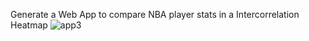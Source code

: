 Generate a Web App to compare NBA player stats in a Intercorrelation Heatmap
![app3](https://user-images.githubusercontent.com/16994191/127467042-1765cf82-960d-4b88-b15a-58c99882b2be.PNG)


